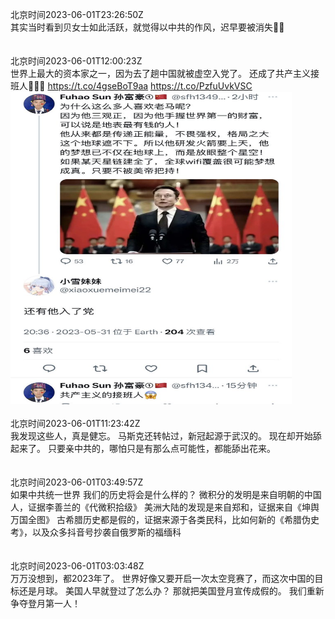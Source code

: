 北京时间2023-06-01T23:26:50Z<br>其实当时看到贝女士如此活跃，就觉得以中共的作风，迟早要被消失😮‍💨<br><br><br>北京时间2023-06-01T12:00:23Z<br>世界上最大的资本家之一，因为去了趟中国就被虚空入党了。
还成了共产主义接班人🥶🥶🥶 https://t.co/4gseBoT9aa https://t.co/PzfuUvkVSC<br><img src='/temp/image/2023/t-Month-6/1664119676060975105_0.jpg' width='450' height='500'><br><br>北京时间2023-06-01T11:23:42Z<br>我发现这些人，真是健忘。
马斯克还转帖过，新冠起源于武汉的。
现在却开始舔起来了。
只要亲中共的，哪怕只是有那么点可能性，都能舔出花来。<br><br><br>北京时间2023-06-01T03:49:57Z<br>如果中共统一世界
我们的历史将会是什么样的？
微积分的发明是来自明朝的中国人，证据李善兰的《代微积拾级》
美洲大陆的发现是来自郑和，证据来自《坤舆万国全图》
古希腊历史都是假的，证据来源于各类民科，比如何新的《希腊伪史考》，以及众多抖音号抄袭自俄罗斯的福缅科<br><br><br>北京时间2023-06-01T03:03:48Z<br>万万没想到，都2023年了。
世界好像又要开启一次太空竞赛了，而这次中国的目标还是月球。
美国人早就登过了怎么办？
那就把美国登月宣传成假的。
我们重新争夺登月第一人！<br><br><br>